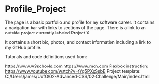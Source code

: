# Profile_Project

The page is a basic portfolio and profile for my software career. It contains a navigation bar with links to sections of the page.  There is a link to an outside project currently labeled Project X.

It contains a short bio, photos, and contact information including a link to my GitHub profile.

Tutorials and code definitions used from:

https://www.w3schools.com
https://www.mdn.com
Flexbox instruction: https://www.youtube.com/watch?v=fYq5PXgSsbE
Project template: C:/Users/james/UofO/02-Advanced-CSS/02-Challenge/Main/index.html
